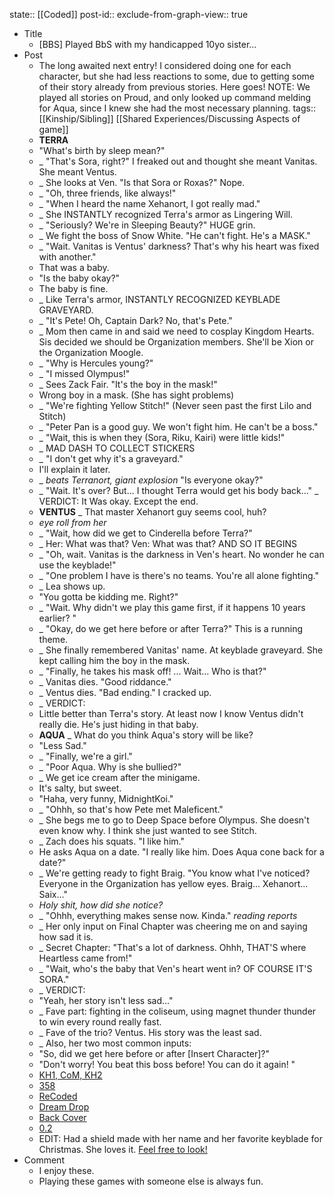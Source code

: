 state:: [[Coded]]
post-id::
exclude-from-graph-view:: true

- Title
  - [BBS] Played BbS with my handicapped 10yo sister...
- Post
  - The long awaited next entry! I considered doing one for each character, but she had less reactions to some, due to getting some of their story already from previous stories. Here goes! NOTE: We played all stories on Proud, and only looked up command melding for Aqua, since I knew she had the most necessary planning.
    tags:: [[Kinship/Sibling]] [[Shared Experiences/Discussing Aspects of game]]
  - **TERRA**
  - "What's birth by sleep mean?"
  - \_
    "That's Sora, right?" I freaked out and thought she meant Vanitas. She meant Ventus.
  - \_
    She looks at Ven. "Is that Sora or Roxas?" Nope.
  - \_
    "Oh, three friends, like always!"
  - \_
    "When I heard the name Xehanort, I got really mad."
  - \_
    She INSTANTLY recognized Terra's armor as Lingering Will.
  - \_
    "Seriously? We're in Sleeping Beauty?" HUGE grin.
  - \_
    We fight the boss of Snow White. "He can't fight. He's a MASK."
  - \_
    "Wait. Vanitas is Ventus' darkness? That's why his heart was fixed with another."
  - That was a baby.
  - "Is the baby okay?"
  - The baby is fine.
  - \_
    Like Terra's armor, INSTANTLY RECOGNIZED KEYBLADE GRAVEYARD.
  - \_
    "It's Pete! Oh, Captain Dark? No, that's Pete."
  - \_
    Mom then came in and said we need to cosplay Kingdom Hearts. Sis decided we should be Organization members. She'll be Xion or the Organization Moogle.
  - \_
    "Why is Hercules young?"
  - \_
    "I missed Olympus!"
  - \_
    Sees Zack Fair. "It's the boy in the mask!"
  - Wrong boy in a mask. (She has sight problems)
  - \_
    "We're fighting Yellow Stitch!" (Never seen past the first Lilo and Stitch)
  - \_
    "Peter Pan is a good guy. We won't fight him. He can't be a boss."
  - \_
    "Wait, this is when they (Sora, Riku, Kairi) were little kids!"
  - \_
    MAD DASH TO COLLECT STICKERS
  - \_
    "I don't get why it's a graveyard."
  - I'll explain it later.
  - \_
    _beats Terranort, giant explosion_
    "Is everyone okay?"
  - _
    "Wait. It's over? But... I thought Terra would get his body back..."
    _
    VERDICT:
    It Was okay. Except the end.
  - **VENTUS**
    \_
    That master Xehanort guy seems cool, huh?
  - _eye roll from her_
  - \_
    "Wait, how did we get to Cinderella before Terra?"
  - \_
    Her: What was that?
    Ven: What was that?
    AND SO IT BEGINS
  - \_
    "Oh, wait. Vanitas is the darkness in Ven's heart. No wonder he can use the keyblade!"
  - \_
    "One problem I have is there's no teams. You're all alone fighting."
  - \_
    Lea shows up.
  - "You gotta be kidding me. Right?"
  - \_
    "Wait. Why didn't we play this game first, if it happens 10 years earlier? "
  - \_
    "Okay, do we get here before or after Terra?"
    This is a running theme.
  - \_
    She finally remembered Vanitas' name. At keyblade graveyard. She kept calling him the boy in the mask.
  - \_
    "Finally, he takes his mask off! ... Wait... Who is that?"
  - \_
    Vanitas dies. "Good riddance."
  - \_
    Ventus dies. "Bad ending."
    I cracked up.
  - \_
    VERDICT:
  - Little better than Terra's story. At least now I know Ventus didn't really die. He's just hiding in that baby.
  - **AQUA**
    \_
    What do you think Aqua's story will be like?
  - "Less Sad."
  - \_
    "Finally, we're a girl."
  - \_
    "Poor Aqua. Why is she bullied?"
  - \_
    We get ice cream after the minigame.
  - It's salty, but sweet.
  - "Haha, very funny, MidnightKoi."
  - \_
    "Ohhh, so that's how Pete met Maleficent."
  - \_
    She begs me to go to Deep Space before Olympus. She doesn't even know why. I think she just wanted to see Stitch.
  - \_
    Zach does his squats. "I like him."
  - He asks Aqua on a date. "I really like him. Does Aqua cone back for a date?"
  - \_
    We're getting ready to fight Braig. "You know what I've noticed? Everyone in the Organization has yellow eyes. Braig... Xehanort... Saix..."
  - _Holy shit, how did she notice?_
  - \_
    "Ohhh, everything makes sense now. Kinda." _reading reports_
  - \_
    Her only input on Final Chapter was cheering me on and saying how sad it is.
  - \_
    Secret Chapter: "That's a lot of darkness. Ohhh, THAT'S where Heartless came from!"
  - \_
    "Wait, who's the baby that Ven's heart went in? OF COURSE IT'S SORA."
  - \_
    VERDICT:
  - "Yeah, her story isn't less sad..."
  - \_
    Fave part: fighting in the coliseum, using magnet thunder thunder to win every round really fast.
  - \_
    Fave of the trio? Ventus. His story was the least sad.
  - \_
    Also, her two most common inputs:
  - "So, did we get here before or after [Insert Character]?"
  - "Don't worry! You beat this boss before! You can do it again! "
  - [KH1, CoM, KH2](https://re.reddit.com/r/KingdomHearts/comments/71jqfu/discussion_playing_through_the_games_for_my_10yo/)
  - [358](https://re.reddit.com/r/KingdomHearts/comments/71zyes/358_just_watched_3582_days_with_my_10_yo/)
  - [ReCoded](https://www.reddit.com/r/KingdomHearts/comments/7car85/khcoded_watched_recoded_with_my_handicapped_10yo/)
  - [Dream Drop](https://www.reddit.com/r/KingdomHearts/comments/7ku2di/ddd_played_through_dream_drop_with_my_10_yo/)
  - [Back Cover](https://www.reddit.com/r/KingdomHearts/comments/7m1oir/chi_watched_back_cover_with_my_10_yo_handicapped/)
  - [0.2](https://www.reddit.com/r/KingdomHearts/comments/7m8vz0/kh28_played_through_02_with_my_10_yo_handicapped/)
  - EDIT: Had a shield made with her name and her favorite keyblade for Christmas. She loves it. [Feel free to look!](https://www.reddit.com/r/KingdomHearts/comments/7mypeb/discussion_got_a_shield_made_for_my_10_yo/)
- Comment
  - I enjoy these.
  - Playing these games with someone else is always fun.

